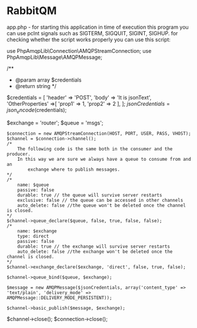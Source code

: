 # RabbitQM
app.php - for starting this application
in time of execution this program you can use pclnt signals such as SIGTERM, SIGQUIT, SIGINT, SIGHUP.
for checking whether the script works properly you can use this script:

use PhpAmqpLib\Connection\AMQPStreamConnection;
use PhpAmqpLib\Message\AMQPMessage;

/**
 * @param array $credentials
 * @return string
 */

$credentials = [
    'header' => 'POST',
    'body' => 'It is jsonText',
    'OtherProperties' =>[
        'prop1' => 1,
        'prop2' => 2
    ],
];
$jsonCredentials = json_encode($credentials);

$exchange = 'router';
$queue = 'msgs';

    $connection = new AMQPStreamConnection(HOST, PORT, USER, PASS, VHOST);
    $channel = $connection->channel();
    /*
        The following code is the same both in the consumer and the producer.
        In this way we are sure we always have a queue to consume from and an
            exchange where to publish messages.
    */
    /*
        name: $queue
        passive: false
        durable: true // the queue will survive server restarts
        exclusive: false // the queue can be accessed in other channels
        auto_delete: false //the queue won't be deleted once the channel is closed.
    */
    $channel->queue_declare($queue, false, true, false, false);
    /*
        name: $exchange
        type: direct
        passive: false
        durable: true // the exchange will survive server restarts
        auto_delete: false //the exchange won't be deleted once the channel is closed.
    */
    $channel->exchange_declare($exchange, 'direct', false, true, false);

    $channel->queue_bind($queue, $exchange);

    $message = new AMQPMessage($jsonCredentials, array('content_type' => 'text/plain', 'delivery_mode' => AMQPMessage::DELIVERY_MODE_PERSISTENT));

    $channel->basic_publish($message, $exchange);

$channel->close();
$connection->close();


